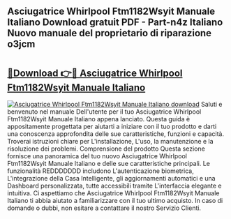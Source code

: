 ## Asciugatrice Whirlpool Ftm1182Wsyit Manuale Italiano Download gratuit PDF - Part-n4z Italiano Nuovo manuale del proprietario di riparazione o3jcm

# <h2><a href="http://dfee0hz.blite.top/?on=Asciugatrice+Whirlpool+Ftm1182Wsyit+Manuale+Italiano">🔗Download 👉🔴 Asciugatrice Whirlpool Ftm1182Wsyit Manuale Italiano</a></h2>

[![Asciugatrice Whirlpool Ftm1182Wsyit Manuale Italiano download](https://i.imgur.com/lujVjoI.png)](http://dfee0hz.blite.top/?on=Asciugatrice+Whirlpool+Ftm1182Wsyit+Manuale+Italiano)
Saluti e benvenuto nel manuale Dell'utente per il tuo Asciugatrice Whirlpool Ftm1182Wsyit Manuale Italiano appena lanciato. Questa guida è appositamente progettata per aiutarti a iniziare con il tuo prodotto e darti una conoscenza approfondita delle sue caratteristiche, funzioni e capacità. Troverai istruzioni chiare per L'installazione, L'uso, la manutenzione e la risoluzione dei problemi. Comprensione del prodotto Questa sezione fornisce una panoramica del tuo nuovo Asciugatrice Whirlpool Ftm1182Wsyit Manuale Italiano e delle sue caratteristiche principali. Le funzionalità REDDDDDDD includono L'autenticazione biometrica, L'integrazione della Casa Intelligente, gli aggiornamenti automatici e una Dashboard personalizzata, tutte accessibili tramite L'interfaccia elegante e intuitiva. Ci aspettiamo che Asciugatrice Whirlpool Ftm1182Wsyit Manuale Italiano ti abbia aiutato a familiarizzare con il tuo ultimo acquisto. In caso di domande o dubbi, non esitare a contattare il nostro Servizio Clienti.

